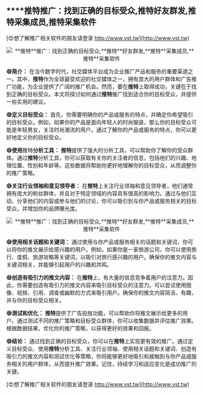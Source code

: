 ## ****推特**推广：找到正确的目标受众,**推特**好友群发,**推特**采集成员,**推特**采集软件**

[😍想了解推广相关软件的朋友请登录 http://www.vst.tw](http://www.vst.tw)

 <center><img src="https://vst.tw/MP4/tuiguang/png/8.png" alt="**推特**推广：找到正确的目标受众,**推特**好友群发,**推特**采集成员,**推特**采集软件"></center>

**😄简介：**
在当今数字时代，社交媒体平台成为企业推广产品和服务的重要渠道之一。其中，**推特**作为全球最受欢迎的社交媒体之一，拥有庞大的用户群体和广告推广功能，为企业提供了广阔的推广机会。然而，要在**推特**上取得成功，关键在于找到正确的目标受众。本文将探讨如何通过**推特**推广找到适合你的目标受众，并提供一些实用的建议。

**😄定义目标受众：**
首先，你需要明确你的产品或服务的特点，并确定你希望吸引的目标受众。例如，如果你的产品是面向年轻人的时尚服装，那么你的目标受众可能是年轻男女，关注时尚潮流的用户。通过了解你的产品或服务的特点，你可以更好地定义你的目标受众。

**😄使用**推特**分析工具：**
**推特**提供了强大的分析工具，可以帮助你了解你的受众群体。通过**推特**分析工具，你可以获取有关你的关注者的信息，包括他们的兴趣、地理位置、性别和年龄等。这些数据将帮助你更好地理解你的目标受众，从而调整你的推广策略。

**😄关注行业领袖和意见领导者：**
在**推特**上关注行业领袖和意见领导者，他们通常拥有庞大的粉丝群体，并且对于特定领域的内容具有很高的影响力。通过与他们互动、分享他们的内容或参与他们的讨论，你可以吸引到与你产品或服务相关的目标受众，并增加你的品牌曝光度。

 <center><img src="https://vst.tw/MP4/tuiguang/png/5.png" alt="**推特**推广：找到正确的目标受众,**推特**好友群发,**推特**采集成员,**推特**采集软件"></center>

**😄使用相关话题和关键词：**
通过使用与你产品或服务相关的话题和关键词，你可以将你的推文展示给感兴趣的用户。例如，如果你是一家旅游公司，你可以使用旅行、度假、旅游攻略等关键词，以吸引对旅行感兴趣的用户。确保你的推文内容与关键词相关，并能够引起用户的兴趣和共鸣。

**😄创造有吸引力的推文内容：**
在**推特**上，有大量的信息竞争着用户的注意力。因此，你需要创造有吸引力的推文内容来吸引目标受众的注意力。可以尝试使用图像、视频、引用、调查或幽默的方式来吸引用户。确保你的推文内容简洁、有趣，并与你的目标受众相关。

**😄测试和优化：**
**推特**提供了广告投放功能，可以帮助你将推文展示给更多的用户。通过测试不同的推广策略和目标受众群体，你可以收集数据并评估推广效果。根据数据结果，优化你的推广策略，以获得更好的效果和回报。

**😄结论：**
通过找到正确的目标受众，你可以在**推特**上实现更有效的推广。通过定义目标受众、使用**推特**分析工具、关注行业领袖、使用相关话题和关键词、创造有吸引力的推文内容和测试优化等策略，你将能够更好地吸引和接触到与你产品或服务相关的用户群体，从而提升推广效果。记住，持续学习和适应变化是成功推广的关键。

[😍想了解推广相关软件的朋友请登录 http://www.vst.tw](http://www.vst.tw)



